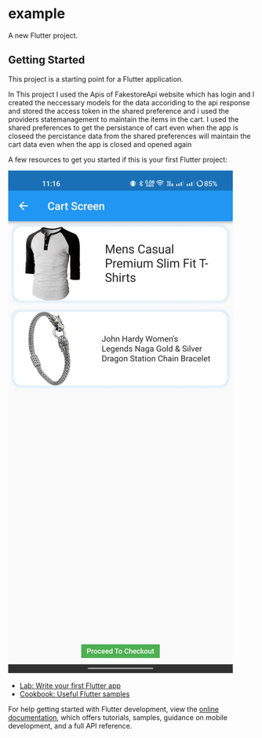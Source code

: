 # example

A new Flutter project.

## Getting Started

This project is a starting point for a Flutter application.

In This project I used the Apis of FakestoreApi website which has login and I created the neccessary models for the data accoriding to the api response and stored the access token in the shared preference and i used the providers statemanagement to maintain  the items in the cart. I used the shared preferences to get the persistance of cart even when the app is closeed the percistance data from the shared  preferences will maintain the cart data even when the app is closed and opened again


A few resources to get you started if this is your first Flutter project:

![Alt text](/screenshots/cartpage.jpeg?raw=true "Cart Page")


- [Lab: Write your first Flutter app](https://docs.flutter.dev/get-started/codelab)
- [Cookbook: Useful Flutter samples](https://docs.flutter.dev/cookbook)

For help getting started with Flutter development, view the
[online documentation](https://docs.flutter.dev/), which offers tutorials,
samples, guidance on mobile development, and a full API reference.

